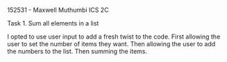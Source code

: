 152531 - Maxwell Muthumbi
ICS 2C

Task 1. Sum all elements in a list

I opted to use user input to add a fresh twist to the code. 
First allowing the user to set the number of items they want.
Then allowing the user to add the numbers to the list.
Then summing the items.
